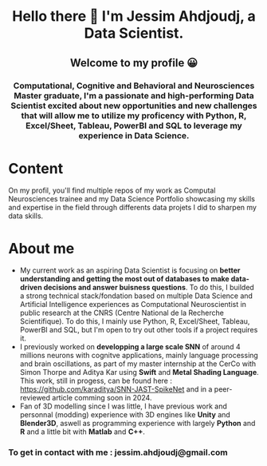 <h1 align="center">Hello there 👋 I'm Jessim Ahdjoudj, a Data Scientist.</h1>
<h2 align="center">Welcome to my profile 😀</h2>
<h3 align="center">Computational, Cognitive and Behavioral and Neurosciences Master graduate, I'm a passionate and high-performing Data Scientist excited about new opportunities and new challenges that will allow me to utilize my proficency with Python, R, Excel/Sheet, Tableau, PowerBI and SQL to leverage my experience in Data Science.</h3>

# Content

On my profil, you'll find multiple repos of my work as Computal Neurosciences trainee and my Data Science Portfolio showcasing my skills and expertise in the field through differents data projets I did to sharpen my data skills.

# About me
  
- My current work as an aspiring Data Scientist is focusing on **better understanding and getting the most out of databases to make data-driven decisions and answer buisness questions**. To do this, I builded a strong technical stack/fondation based on multiple Data Science and Artificial Intelligence experiences as Computational Neuroscientist in public research at the CNRS (Centre National de la Recherche Scientifique). To do this, I mainly use Python, R, Excel/Sheet, Tableau, PowerBI and SQL, but I'm open to try out other tools if a project requires it.
- I previously worked on **developping a large scale SNN** of around 4 millions neurons with cognitve applications, mainly language processing and brain oscillations, as part of my master internship at the CerCo with Simon Thorpe and Aditya Kar using **Swift** and **Metal Shading Language**. This work, still in progess, can be found here : https://github.com/karaditya/SNN-JAST-SpikeNet and in a peer-reviewed article comming soon in 2024.
- Fan of 3D modelling since I was little, I have previous work and personnal (modding) experience with 3D engines like **Unity** and **Blender3D**, aswell as programming experience with largely **Python** and **R** and a little bit with **Matlab** and **C++**.

<h3 align="left">To get in contact with me : jessim.ahdjoudj@gmail.com</h3>
<p align="left">
</p>
